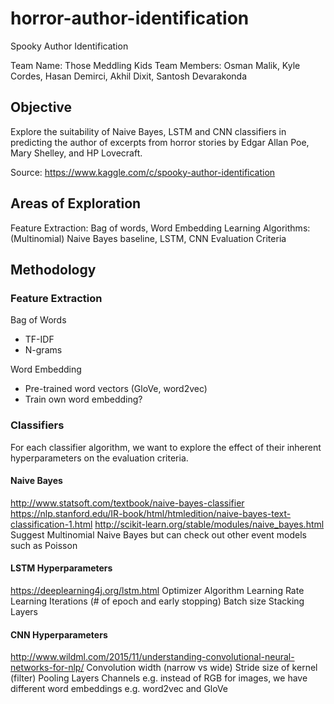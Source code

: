 # horror-author-identification
Spooky Author Identification

Team Name: Those Meddling Kids
Team Members: Osman Malik, Kyle Cordes, Hasan Demirci, Akhil Dixit, Santosh Devarakonda
## Objective
Explore the suitability of Naive Bayes, LSTM and CNN classifiers in predicting the author of excerpts from horror stories by Edgar Allan Poe, Mary Shelley, and HP Lovecraft.

Source: https://www.kaggle.com/c/spooky-author-identification

## Areas of Exploration
Feature Extraction: Bag of words, Word Embedding
Learning Algorithms: (Multinomial) Naive Bayes baseline, LSTM, CNN 
Evaluation Criteria

## Methodology
### Feature Extraction
Bag of Words
- TF-IDF
- N-grams

Word Embedding
- Pre-trained word vectors (GloVe, word2vec)
- Train own word embedding?

### Classifiers
For each classifier algorithm, we want to explore the effect of their inherent hyperparameters on the evaluation criteria.

#### Naive Bayes
http://www.statsoft.com/textbook/naive-bayes-classifier
https://nlp.stanford.edu/IR-book/html/htmledition/naive-bayes-text-classification-1.html
http://scikit-learn.org/stable/modules/naive_bayes.html
Suggest Multinomial Naive Bayes but can check out other event models such as Poisson

#### LSTM Hyperparameters
https://deeplearning4j.org/lstm.html
Optimizer Algorithm
Learning Rate
Learning Iterations (# of epoch and early stopping)
Batch size
Stacking Layers

#### CNN Hyperparameters
http://www.wildml.com/2015/11/understanding-convolutional-neural-networks-for-nlp/
Convolution width (narrow vs wide)
Stride size of kernel (filter)
Pooling Layers
Channels e.g. instead of RGB for images, we have different word embeddings e.g. word2vec and GloVe
